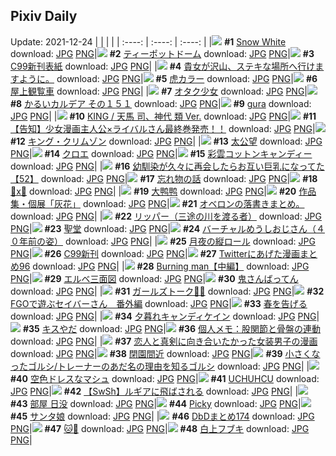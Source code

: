 ## Pixiv Daily
Update: 2021-12-24
|      |      |      |
| :----: | :----: | :----: |
|![](https://pixiv.microyu.workers.dev/c/240x480/img-master/img/2021/12/22/00/00/17/94924762_p0_master1200.jpg) **#1** [Snow  White](https://www.pixiv.net/artworks/94924762) download: [JPG](https://pixiv.microyu.workers.dev/img-original/img/2021/12/22/00/00/17/94924762_p0.jpg) [PNG](https://pixiv.microyu.workers.dev/img-original/img/2021/12/22/00/00/17/94924762_p0.png)|![](https://pixiv.microyu.workers.dev/c/240x480/img-master/img/2021/12/22/07/30/00/94929850_p0_master1200.jpg) **#2** [ティーポットドーム](https://www.pixiv.net/artworks/94929850) download: [JPG](https://pixiv.microyu.workers.dev/img-original/img/2021/12/22/07/30/00/94929850_p0.jpg) [PNG](https://pixiv.microyu.workers.dev/img-original/img/2021/12/22/07/30/00/94929850_p0.png)|![](https://pixiv.microyu.workers.dev/c/240x480/img-master/img/2021/12/22/00/00/57/94924837_p0_master1200.jpg) **#3** [C99新刊表紙](https://www.pixiv.net/artworks/94924837) download: [JPG](https://pixiv.microyu.workers.dev/img-original/img/2021/12/22/00/00/57/94924837_p0.jpg) [PNG](https://pixiv.microyu.workers.dev/img-original/img/2021/12/22/00/00/57/94924837_p0.png)|
|![](https://pixiv.microyu.workers.dev/c/240x480/img-master/img/2021/12/22/17/27/16/94935928_p0_master1200.jpg) **#4** [貴女が沢山、ステキな場所へ行けますように。](https://www.pixiv.net/artworks/94935928) download: [JPG](https://pixiv.microyu.workers.dev/img-original/img/2021/12/22/17/27/16/94935928_p0.jpg) [PNG](https://pixiv.microyu.workers.dev/img-original/img/2021/12/22/17/27/16/94935928_p0.png)|![](https://pixiv.microyu.workers.dev/c/240x480/img-master/img/2021/12/22/01/30/58/94926890_p0_master1200.jpg) **#5** [虎カラー](https://www.pixiv.net/artworks/94926890) download: [JPG](https://pixiv.microyu.workers.dev/img-original/img/2021/12/22/01/30/58/94926890_p0.jpg) [PNG](https://pixiv.microyu.workers.dev/img-original/img/2021/12/22/01/30/58/94926890_p0.png)|![](https://pixiv.microyu.workers.dev/c/240x480/img-master/img/2021/12/23/00/57/33/94945902_p0_master1200.jpg) **#6** [屋上観覧車](https://www.pixiv.net/artworks/94945902) download: [JPG](https://pixiv.microyu.workers.dev/img-original/img/2021/12/23/00/57/33/94945902_p0.jpg) [PNG](https://pixiv.microyu.workers.dev/img-original/img/2021/12/23/00/57/33/94945902_p0.png)|
|![](https://pixiv.microyu.workers.dev/c/240x480/img-master/img/2021/12/22/21/50/41/94941101_p0_master1200.jpg) **#7** [オタク少女](https://www.pixiv.net/artworks/94941101) download: [JPG](https://pixiv.microyu.workers.dev/img-original/img/2021/12/22/21/50/41/94941101_p0.jpg) [PNG](https://pixiv.microyu.workers.dev/img-original/img/2021/12/22/21/50/41/94941101_p0.png)|![](https://pixiv.microyu.workers.dev/c/240x480/img-master/img/2021/12/22/00/02/24/94924952_p0_master1200.jpg) **#8** [かるいカルデア その１５１](https://www.pixiv.net/artworks/94924952) download: [JPG](https://pixiv.microyu.workers.dev/img-original/img/2021/12/22/00/02/24/94924952_p0.jpg) [PNG](https://pixiv.microyu.workers.dev/img-original/img/2021/12/22/00/02/24/94924952_p0.png)|![](https://pixiv.microyu.workers.dev/c/240x480/img-master/img/2021/12/22/00/00/21/94924780_p0_master1200.jpg) **#9** [gura](https://www.pixiv.net/artworks/94924780) download: [JPG](https://pixiv.microyu.workers.dev/img-original/img/2021/12/22/00/00/21/94924780_p0.jpg) [PNG](https://pixiv.microyu.workers.dev/img-original/img/2021/12/22/00/00/21/94924780_p0.png)|
|![](https://pixiv.microyu.workers.dev/c/240x480/img-master/img/2021/12/23/18/30/00/94956631_p0_master1200.jpg) **#10** [KING / 天馬 司、神代 類 Ver.](https://www.pixiv.net/artworks/94956631) download: [JPG](https://pixiv.microyu.workers.dev/img-original/img/2021/12/23/18/30/00/94956631_p0.jpg) [PNG](https://pixiv.microyu.workers.dev/img-original/img/2021/12/23/18/30/00/94956631_p0.png)|![](https://pixiv.microyu.workers.dev/c/240x480/img-master/img/2021/12/22/00/02/35/94924968_p0_master1200.jpg) **#11** [【告知】少女漫画主人公×ライバルさん最終巻発売！！](https://www.pixiv.net/artworks/94924968) download: [JPG](https://pixiv.microyu.workers.dev/img-original/img/2021/12/22/00/02/35/94924968_p0.jpg) [PNG](https://pixiv.microyu.workers.dev/img-original/img/2021/12/22/00/02/35/94924968_p0.png)|![](https://pixiv.microyu.workers.dev/c/240x480/img-master/img/2021/12/22/00/01/02/94924863_p0_master1200.jpg) **#12** [キング・クリムゾン](https://www.pixiv.net/artworks/94924863) download: [JPG](https://pixiv.microyu.workers.dev/img-original/img/2021/12/22/00/01/02/94924863_p0.jpg) [PNG](https://pixiv.microyu.workers.dev/img-original/img/2021/12/22/00/01/02/94924863_p0.png)|
|![](https://pixiv.microyu.workers.dev/c/240x480/img-master/img/2021/12/22/00/08/43/94925221_p0_master1200.jpg) **#13** [太公望](https://www.pixiv.net/artworks/94925221) download: [JPG](https://pixiv.microyu.workers.dev/img-original/img/2021/12/22/00/08/43/94925221_p0.jpg) [PNG](https://pixiv.microyu.workers.dev/img-original/img/2021/12/22/00/08/43/94925221_p0.png)|![](https://pixiv.microyu.workers.dev/c/240x480/img-master/img/2021/12/23/00/00/07/94944536_p0_master1200.jpg) **#14** [クロエ](https://www.pixiv.net/artworks/94944536) download: [JPG](https://pixiv.microyu.workers.dev/img-original/img/2021/12/23/00/00/07/94944536_p0.jpg) [PNG](https://pixiv.microyu.workers.dev/img-original/img/2021/12/23/00/00/07/94944536_p0.png)|![](https://pixiv.microyu.workers.dev/c/240x480/img-master/img/2021/12/22/20/30/02/94939304_p0_master1200.jpg) **#15** [彩雲コットンキャンディー](https://www.pixiv.net/artworks/94939304) download: [JPG](https://pixiv.microyu.workers.dev/img-original/img/2021/12/22/20/30/02/94939304_p0.jpg) [PNG](https://pixiv.microyu.workers.dev/img-original/img/2021/12/22/20/30/02/94939304_p0.png)|
|![](https://pixiv.microyu.workers.dev/c/240x480/img-master/img/2021/12/22/00/02/38/94924972_p0_master1200.jpg) **#16** [幼馴染が久々に再会したらお互い巨乳になってた【52】](https://www.pixiv.net/artworks/94924972) download: [JPG](https://pixiv.microyu.workers.dev/img-original/img/2021/12/22/00/02/38/94924972_p0.jpg) [PNG](https://pixiv.microyu.workers.dev/img-original/img/2021/12/22/00/02/38/94924972_p0.png)|![](https://pixiv.microyu.workers.dev/c/240x480/img-master/img/2021/12/22/20/01/33/94938688_p0_master1200.jpg) **#17** [忘れ物の話](https://www.pixiv.net/artworks/94938688) download: [JPG](https://pixiv.microyu.workers.dev/img-original/img/2021/12/22/20/01/33/94938688_p0.jpg) [PNG](https://pixiv.microyu.workers.dev/img-original/img/2021/12/22/20/01/33/94938688_p0.png)|![](https://pixiv.microyu.workers.dev/c/240x480/img-master/img/2021/12/22/00/19/24/94925501_p0_master1200.jpg) **#18** [🐢x🐉](https://www.pixiv.net/artworks/94925501) download: [JPG](https://pixiv.microyu.workers.dev/img-original/img/2021/12/22/00/19/24/94925501_p0.jpg) [PNG](https://pixiv.microyu.workers.dev/img-original/img/2021/12/22/00/19/24/94925501_p0.png)|
|![](https://pixiv.microyu.workers.dev/c/240x480/img-master/img/2021/12/23/00/43/08/94945638_p0_master1200.jpg) **#19** [大鸭鸭](https://www.pixiv.net/artworks/94945638) download: [JPG](https://pixiv.microyu.workers.dev/img-original/img/2021/12/23/00/43/08/94945638_p0.jpg) [PNG](https://pixiv.microyu.workers.dev/img-original/img/2021/12/23/00/43/08/94945638_p0.png)|![](https://pixiv.microyu.workers.dev/c/240x480/img-master/img/2021/12/22/18/48/15/94937260_p0_master1200.jpg) **#20** [作品集・個展「灰花」](https://www.pixiv.net/artworks/94937260) download: [JPG](https://pixiv.microyu.workers.dev/img-original/img/2021/12/22/18/48/15/94937260_p0.jpg) [PNG](https://pixiv.microyu.workers.dev/img-original/img/2021/12/22/18/48/15/94937260_p0.png)|![](https://pixiv.microyu.workers.dev/c/240x480/img-master/img/2021/12/23/17/06/35/94955317_p0_master1200.jpg) **#21** [オベロンの落書きまとめ。](https://www.pixiv.net/artworks/94955317) download: [JPG](https://pixiv.microyu.workers.dev/img-original/img/2021/12/23/17/06/35/94955317_p0.jpg) [PNG](https://pixiv.microyu.workers.dev/img-original/img/2021/12/23/17/06/35/94955317_p0.png)|
|![](https://pixiv.microyu.workers.dev/c/240x480/img-master/img/2021/12/23/00/04/47/94944778_p0_master1200.jpg) **#22** [リッパー（三途の川を渡る者）](https://www.pixiv.net/artworks/94944778) download: [JPG](https://pixiv.microyu.workers.dev/img-original/img/2021/12/23/00/04/47/94944778_p0.jpg) [PNG](https://pixiv.microyu.workers.dev/img-original/img/2021/12/23/00/04/47/94944778_p0.png)|![](https://pixiv.microyu.workers.dev/c/240x480/img-master/img/2021/12/23/00/00/04/94944511_p0_master1200.jpg) **#23** [聖堂](https://www.pixiv.net/artworks/94944511) download: [JPG](https://pixiv.microyu.workers.dev/img-original/img/2021/12/23/00/00/04/94944511_p0.jpg) [PNG](https://pixiv.microyu.workers.dev/img-original/img/2021/12/23/00/00/04/94944511_p0.png)|![](https://pixiv.microyu.workers.dev/c/240x480/img-master/img/2021/12/22/01/06/02/94926491_p0_master1200.jpg) **#24** [バーチャルめうしおじさん（４０年前の姿）](https://www.pixiv.net/artworks/94926491) download: [JPG](https://pixiv.microyu.workers.dev/img-original/img/2021/12/22/01/06/02/94926491_p0.jpg) [PNG](https://pixiv.microyu.workers.dev/img-original/img/2021/12/22/01/06/02/94926491_p0.png)|
|![](https://pixiv.microyu.workers.dev/c/240x480/img-master/img/2021/12/22/23/29/13/94943697_p0_master1200.jpg) **#25** [月夜の縦ロール](https://www.pixiv.net/artworks/94943697) download: [JPG](https://pixiv.microyu.workers.dev/img-original/img/2021/12/22/23/29/13/94943697_p0.jpg) [PNG](https://pixiv.microyu.workers.dev/img-original/img/2021/12/22/23/29/13/94943697_p0.png)|![](https://pixiv.microyu.workers.dev/c/240x480/img-master/img/2021/12/22/00/55/53/94926299_p0_master1200.jpg) **#26** [C99新刊](https://www.pixiv.net/artworks/94926299) download: [JPG](https://pixiv.microyu.workers.dev/img-original/img/2021/12/22/00/55/53/94926299_p0.jpg) [PNG](https://pixiv.microyu.workers.dev/img-original/img/2021/12/22/00/55/53/94926299_p0.png)|![](https://pixiv.microyu.workers.dev/c/240x480/img-master/img/2021/12/22/20/25/50/94939200_p0_master1200.jpg) **#27** [Twitterにあげた漫画まとめ96](https://www.pixiv.net/artworks/94939200) download: [JPG](https://pixiv.microyu.workers.dev/img-original/img/2021/12/22/20/25/50/94939200_p0.jpg) [PNG](https://pixiv.microyu.workers.dev/img-original/img/2021/12/22/20/25/50/94939200_p0.png)|
|![](https://pixiv.microyu.workers.dev/c/240x480/img-master/img/2021/12/23/07/31/50/94949487_p0_master1200.jpg) **#28** [Burning man【中編】](https://www.pixiv.net/artworks/94949487) download: [JPG](https://pixiv.microyu.workers.dev/img-original/img/2021/12/23/07/31/50/94949487_p0.jpg) [PNG](https://pixiv.microyu.workers.dev/img-original/img/2021/12/23/07/31/50/94949487_p0.png)|![](https://pixiv.microyu.workers.dev/c/240x480/img-master/img/2021/12/24/12/31/46/94931602_p0_master1200.jpg) **#29** [エルベ三面図](https://www.pixiv.net/artworks/94931602) download: [JPG](https://pixiv.microyu.workers.dev/img-original/img/2021/12/24/12/31/46/94931602_p0.jpg) [PNG](https://pixiv.microyu.workers.dev/img-original/img/2021/12/24/12/31/46/94931602_p0.png)|![](https://pixiv.microyu.workers.dev/c/240x480/img-master/img/2021/12/23/00/32/59/94945429_p0_master1200.jpg) **#30** [鬼さんばってん](https://www.pixiv.net/artworks/94945429) download: [JPG](https://pixiv.microyu.workers.dev/img-original/img/2021/12/23/00/32/59/94945429_p0.jpg) [PNG](https://pixiv.microyu.workers.dev/img-original/img/2021/12/23/00/32/59/94945429_p0.png)|
|![](https://pixiv.microyu.workers.dev/c/240x480/img-master/img/2021/12/22/00/33/15/94925836_p0_master1200.jpg) **#31** [ガールズトーク🐰🐰](https://www.pixiv.net/artworks/94925836) download: [JPG](https://pixiv.microyu.workers.dev/img-original/img/2021/12/22/00/33/15/94925836_p0.jpg) [PNG](https://pixiv.microyu.workers.dev/img-original/img/2021/12/22/00/33/15/94925836_p0.png)|![](https://pixiv.microyu.workers.dev/c/240x480/img-master/img/2021/12/22/00/02/50/94924987_p0_master1200.jpg) **#32** [FGOで遊ぶセイバーさん　番外編](https://www.pixiv.net/artworks/94924987) download: [JPG](https://pixiv.microyu.workers.dev/img-original/img/2021/12/22/00/02/50/94924987_p0.jpg) [PNG](https://pixiv.microyu.workers.dev/img-original/img/2021/12/22/00/02/50/94924987_p0.png)|![](https://pixiv.microyu.workers.dev/c/240x480/img-master/img/2021/12/23/00/30/02/94945362_p0_master1200.jpg) **#33** [春を告げる](https://www.pixiv.net/artworks/94945362) download: [JPG](https://pixiv.microyu.workers.dev/img-original/img/2021/12/23/00/30/02/94945362_p0.jpg) [PNG](https://pixiv.microyu.workers.dev/img-original/img/2021/12/23/00/30/02/94945362_p0.png)|
|![](https://pixiv.microyu.workers.dev/c/240x480/img-master/img/2021/12/23/22/59/49/94962505_p0_master1200.jpg) **#34** [夕暮れキャンディケイン](https://www.pixiv.net/artworks/94962505) download: [JPG](https://pixiv.microyu.workers.dev/img-original/img/2021/12/23/22/59/49/94962505_p0.jpg) [PNG](https://pixiv.microyu.workers.dev/img-original/img/2021/12/23/22/59/49/94962505_p0.png)|![](https://pixiv.microyu.workers.dev/c/240x480/img-master/img/2021/12/22/03/47/03/94928361_p0_master1200.jpg) **#35** [キスやだ](https://www.pixiv.net/artworks/94928361) download: [JPG](https://pixiv.microyu.workers.dev/img-original/img/2021/12/22/03/47/03/94928361_p0.jpg) [PNG](https://pixiv.microyu.workers.dev/img-original/img/2021/12/22/03/47/03/94928361_p0.png)|![](https://pixiv.microyu.workers.dev/c/240x480/img-master/img/2021/12/23/09/00/00/94950168_p0_master1200.jpg) **#36** [個人メモ：股関節と骨盤の連動](https://www.pixiv.net/artworks/94950168) download: [JPG](https://pixiv.microyu.workers.dev/img-original/img/2021/12/23/09/00/00/94950168_p0.jpg) [PNG](https://pixiv.microyu.workers.dev/img-original/img/2021/12/23/09/00/00/94950168_p0.png)|
|![](https://pixiv.microyu.workers.dev/c/240x480/img-master/img/2021/12/22/19/30/11/94938071_p0_master1200.jpg) **#37** [恋人と真剣に向き合いたかった女装男子の漫画](https://www.pixiv.net/artworks/94938071) download: [JPG](https://pixiv.microyu.workers.dev/img-original/img/2021/12/22/19/30/11/94938071_p0.jpg) [PNG](https://pixiv.microyu.workers.dev/img-original/img/2021/12/22/19/30/11/94938071_p0.png)|![](https://pixiv.microyu.workers.dev/c/240x480/img-master/img/2021/12/22/14/43/54/94933893_p0_master1200.jpg) **#38** [閉園間近](https://www.pixiv.net/artworks/94933893) download: [JPG](https://pixiv.microyu.workers.dev/img-original/img/2021/12/22/14/43/54/94933893_p0.jpg) [PNG](https://pixiv.microyu.workers.dev/img-original/img/2021/12/22/14/43/54/94933893_p0.png)|![](https://pixiv.microyu.workers.dev/c/240x480/img-master/img/2021/12/22/00/45/36/94926091_p0_master1200.jpg) **#39** [小さくなったゴルシ/トレーナーのあだ名の理由を知るゴルシ](https://www.pixiv.net/artworks/94926091) download: [JPG](https://pixiv.microyu.workers.dev/img-original/img/2021/12/22/00/45/36/94926091_p0.jpg) [PNG](https://pixiv.microyu.workers.dev/img-original/img/2021/12/22/00/45/36/94926091_p0.png)|
|![](https://pixiv.microyu.workers.dev/c/240x480/img-master/img/2021/12/22/00/10/18/94925262_p0_master1200.jpg) **#40** [空色ドレスなマシュ](https://www.pixiv.net/artworks/94925262) download: [JPG](https://pixiv.microyu.workers.dev/img-original/img/2021/12/22/00/10/18/94925262_p0.jpg) [PNG](https://pixiv.microyu.workers.dev/img-original/img/2021/12/22/00/10/18/94925262_p0.png)|![](https://pixiv.microyu.workers.dev/c/240x480/img-master/img/2021/12/22/23/09/07/94943159_p0_master1200.jpg) **#41** [UCHUHCU](https://www.pixiv.net/artworks/94943159) download: [JPG](https://pixiv.microyu.workers.dev/img-original/img/2021/12/22/23/09/07/94943159_p0.jpg) [PNG](https://pixiv.microyu.workers.dev/img-original/img/2021/12/22/23/09/07/94943159_p0.png)|![](https://pixiv.microyu.workers.dev/c/240x480/img-master/img/2021/12/22/06/52/14/94929558_p0_master1200.jpg) **#42** [【SwSh】ルギアに飛ばされる](https://www.pixiv.net/artworks/94929558) download: [JPG](https://pixiv.microyu.workers.dev/img-original/img/2021/12/22/06/52/14/94929558_p0.jpg) [PNG](https://pixiv.microyu.workers.dev/img-original/img/2021/12/22/06/52/14/94929558_p0.png)|
|![](https://pixiv.microyu.workers.dev/c/240x480/img-master/img/2021/12/22/00/00/14/94924745_p0_master1200.jpg) **#43** [部屋 日没](https://www.pixiv.net/artworks/94924745) download: [JPG](https://pixiv.microyu.workers.dev/img-original/img/2021/12/22/00/00/14/94924745_p0.jpg) [PNG](https://pixiv.microyu.workers.dev/img-original/img/2021/12/22/00/00/14/94924745_p0.png)|![](https://pixiv.microyu.workers.dev/c/240x480/img-master/img/2021/12/22/22/37/45/94942326_p0_master1200.jpg) **#44** [Picky](https://www.pixiv.net/artworks/94942326) download: [JPG](https://pixiv.microyu.workers.dev/img-original/img/2021/12/22/22/37/45/94942326_p0.jpg) [PNG](https://pixiv.microyu.workers.dev/img-original/img/2021/12/22/22/37/45/94942326_p0.png)|![](https://pixiv.microyu.workers.dev/c/240x480/img-master/img/2021/12/22/00/00/20/94924779_p0_master1200.jpg) **#45** [サンタ娘](https://www.pixiv.net/artworks/94924779) download: [JPG](https://pixiv.microyu.workers.dev/img-original/img/2021/12/22/00/00/20/94924779_p0.jpg) [PNG](https://pixiv.microyu.workers.dev/img-original/img/2021/12/22/00/00/20/94924779_p0.png)|
|![](https://pixiv.microyu.workers.dev/c/240x480/img-master/img/2021/12/22/18/15/49/94936727_p0_master1200.jpg) **#46** [DbDまとめ174](https://www.pixiv.net/artworks/94936727) download: [JPG](https://pixiv.microyu.workers.dev/img-original/img/2021/12/22/18/15/49/94936727_p0.jpg) [PNG](https://pixiv.microyu.workers.dev/img-original/img/2021/12/22/18/15/49/94936727_p0.png)|![](https://pixiv.microyu.workers.dev/c/240x480/img-master/img/2021/12/22/19/25/55/94937997_p0_master1200.jpg) **#47** [🐱🐺](https://www.pixiv.net/artworks/94937997) download: [JPG](https://pixiv.microyu.workers.dev/img-original/img/2021/12/22/19/25/55/94937997_p0.jpg) [PNG](https://pixiv.microyu.workers.dev/img-original/img/2021/12/22/19/25/55/94937997_p0.png)|![](https://pixiv.microyu.workers.dev/c/240x480/img-master/img/2021/12/23/00/00/02/94944491_p0_master1200.jpg) **#48** [白上フブキ](https://www.pixiv.net/artworks/94944491) download: [JPG](https://pixiv.microyu.workers.dev/img-original/img/2021/12/23/00/00/02/94944491_p0.jpg) [PNG](https://pixiv.microyu.workers.dev/img-original/img/2021/12/23/00/00/02/94944491_p0.png)|
